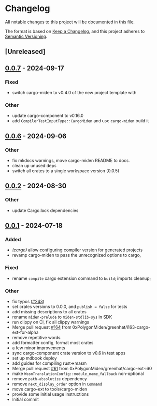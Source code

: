 # Changelog
All notable changes to this project will be documented in this file.

The format is based on [Keep a Changelog](https://keepachangelog.com/en/1.0.0/),
and this project adheres to [Semantic Versioning](https://semver.org/spec/v2.0.0.html).

## [Unreleased]

## [0.0.7](https://github.com/0xPolygonMiden/compiler/compare/cargo-miden-v0.0.6...cargo-miden-v0.0.7) - 2024-09-17

### Fixed
- switch cargo-miden to v0.4.0 of the new project template with

### Other
- update cargo-component to v0.16.0
- add `CompilerTestInputType::CargoMiden` and use `cargo-miden` build it

## [0.0.6](https://github.com/0xpolygonmiden/compiler/compare/cargo-miden-v0.0.5...cargo-miden-v0.0.6) - 2024-09-06

### Other
- fix mkdocs warnings, move cargo-miden README to docs.
- clean up unused deps
- switch all crates to a single workspace version (0.0.5)

## [0.0.2](https://github.com/0xPolygonMiden/compiler/compare/cargo-miden-v0.0.1...cargo-miden-v0.0.2) - 2024-08-30

### Other
- update Cargo.lock dependencies

## [0.0.1](https://github.com/0xPolygonMiden/compiler/compare/cargo-miden-v0.0.0...cargo-miden-v0.0.1) - 2024-07-18

### Added
- *(cargo)* allow configuring compiler version for generated projects
- revamp cargo-miden to pass the unrecognized options to cargo,

### Fixed
- rename `compile` cargo extension command to `build`; imports cleanup;

### Other
- fix typos ([#243](https://github.com/0xPolygonMiden/compiler/pull/243))
- set crates versions to 0.0.0, and `publish = false` for tests
- add missing descriptions to all crates
- rename `miden-prelude` to `miden-stdlib-sys` in SDK
- run clippy on CI, fix all clippy warnings
- Merge pull request [#164](https://github.com/0xPolygonMiden/compiler/pull/164) from 0xPolygonMiden/greenhat/i163-cargo-ext-for-alpha
- remove repetitive words
- add formatter config, format most crates
- a few minor improvements
- sync cargo-component crate version to v0.6 in test apps
- set up mdbook deploy
- add guides for compiling rust->masm
- Merge pull request [#61](https://github.com/0xPolygonMiden/compiler/pull/61) from 0xPolygonMiden/greenhat/cargo-ext-i60
- make `WasmTranslationConfig::module_name_fallback` non-optional
- remove `path-absolutize` dependency
- remove `next_display_order` option in `Command`
- move cargo-ext to tools/cargo-miden
- provide some initial usage instructions
- Initial commit
